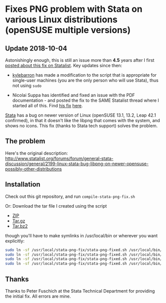Fixes PNG problem with Stata on various Linux distributions (openSUSE multiple versions) 
=============================================

Update 2018-10-04
-----------------
Astonishingly enough, this is still an issue more than **4.5** years after I first [posted about this fix on Statalist](https://www.statalist.org/forums/forum/general-stata-discussion/general/2199-linux-stata-bug-libpng-on-newer-opensuse-possibly-other-distributions#post2199). 
Key updates since then:

- [kylebarron](https://github.com/kylebarron/stata-png-fix) has made a modification to the script that is appropriate for single-user machines (you are the only person who will use Stata), thus not using `sudo`

- Nicolai Suppa has identified and fixed an issue with the PDF documentation - and posted the fix to the SAME Statalist thread where I started all of this. Find [his fix](https://www.statalist.org/forums/forum/general-stata-discussion/general/2199-linux-stata-bug-libpng-on-newer-opensuse-possibly-other-distributions?p=1464395#post1464395) [here](https://www.statalist.org/forums/forum/general-stata-discussion/general/2199-linux-stata-bug-libpng-on-newer-opensuse-possibly-other-distributions?p=1464395#post1464395).

[Stata](http://www.stata.com)  has a bug on newer version of Linux (openSUSE 13.1, 13.2, Leap 42.1 confirmed), in that it doesn't like the libpng that comes with the system, and shows no icons. This fix (thanks to Stata tech support) solves the problem.

The problem
-----------
Here's the original description: http://www.statalist.org/forums/forum/general-stata-discussion/general/2199-linux-stata-bug-libpng-on-newer-opensuse-possibly-other-distributions

Installation
------------
Check out this git repository, and run 
 `compile-stata-png-fix.sh`

Or:
Download the tar file I created using the script 

* [ZIP](https://bitbucket.org/vilhuberl/stata-png-fix/get/master.zip)
* [Tar.gz](https://bitbucket.org/vilhuberl/stata-png-fix/get/master.tar.gz)
* [Tar.bz2](https://bitbucket.org/vilhuberl/stata-png-fix/get/master.tar.bz2)

though you'll have to make symlinks in /usr/local/bin or wherever you want explicitly:
````bash
sudo ln -sf /usr/local/stata-png-fix/stata-png-fixed.sh /usr/local/bin/xstata
sudo ln -sf /usr/local/stata-png-fix/stata-png-fixed.sh /usr/local/bin/xstata-se
sudo ln -sf /usr/local/stata-png-fix/stata-png-fixed.sh /usr/local/bin/xstata-mp
sudo ln -sf /usr/local/stata-png-fix/stata-png-fixed.sh /usr/local/bin/xstata-sm
````

Thanks
------
Thanks to Peter Fuschich at the Stata Technical Department for providing the initial fix. All errors are mine.
